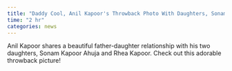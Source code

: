 ```yaml
---
title: "Daddy Cool, Anil Kapoor's Throwback Photo With Daughters, Sonam And Rhea Is Too Cute To Miss"
time: "2 hr"
categories: news
---
```


Anil Kapoor shares a beautiful father-daughter relationship with his two daughters, Sonam Kapoor Ahuja and Rhea Kapoor. Check out this adorable throwback picture!